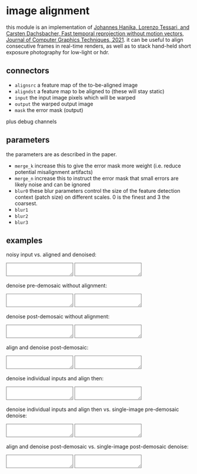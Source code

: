 # image alignment

this module is an implementation of [Johannes Hanika, Lorenzo Tessari, and
Carsten Dachsbacher, Fast temporal reprojection without motion vectors, Journal
of Computer Graphics Techniques, 2021](https://jo.dreggn.org/home/2021_motion.pdf).
it can be useful to align consecutive frames in real-time renders, as well as
to stack hand-held short exposure photography for low-light or hdr.

## connectors

* `alignsrc`  a feature map of the to-be-aligned image
* `aligndst`  a feature map to be aligned to (these will stay static)
* `input`  the input image pixels which will be warped
* `output` the warped output image
* `mask`   the error mask (output)

plus debug channels

## parameters

the parameters are as described in the paper.

* `merge_k` increase this to give the error mask more weight (i.e. reduce potential misalignment artifacts)
* `merge_n` increase this to instruct the error mask that small errors are likely noise and can be ignored
* `blur0`   these blur parameters control the size of the feature detection context (patch size) on different scales. 0 is the finest and 3 the coarsest.
* `blur1`
* `blur2`
* `blur3`


## examples

noisy input vs. aligned and denoised:  
<div class="compare_box">
<textarea readonly style="background-image:url(img_0000.jpg)"></textarea>
<textarea readonly style="background-image:url(img_0003.jpg)"></textarea>
</div>

denoise pre-demosaic without alignment:  
<div class="compare_box">
<textarea readonly style="background-image:url(img_0001.jpg)"></textarea>
<textarea readonly style="background-image:url(img_0003.jpg)"></textarea>
</div>

denoise post-demosaic without alignment:  
<div class="compare_box">
<textarea readonly style="background-image:url(img_0002.jpg)"></textarea>
<textarea readonly style="background-image:url(img_0003.jpg)"></textarea>
</div>

align and denoise post-demosaic:  
<div class="compare_box">
<textarea readonly style="background-image:url(img_0004.jpg)"></textarea>
<textarea readonly style="background-image:url(img_0003.jpg)"></textarea>
</div>

denoise individual inputs and align then:  
<div class="compare_box">
<textarea readonly style="background-image:url(img_0005.jpg)"></textarea>
<textarea readonly style="background-image:url(img_0003.jpg)"></textarea>
</div>

denoise individual inputs and align then vs. single-image pre-demosaic denoise:  
<div class="compare_box">
<textarea readonly style="background-image:url(img_0001.jpg)"></textarea>
<textarea readonly style="background-image:url(img_0005.jpg)"></textarea>
</div>

align and denoise post-demosaic vs. single-image post-demosaic denoise:  
<div class="compare_box">
<textarea readonly style="background-image:url(img_0002.jpg)"></textarea>
<textarea readonly style="background-image:url(img_0004.jpg)"></textarea>
</div>

